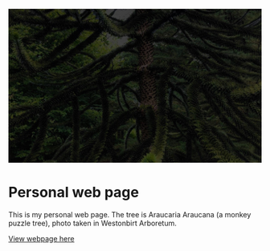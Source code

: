 ![alt-text-1](img/hero/hero-1.jpg "title-1")

# Personal web page

This is my personal web page. The tree is Araucaria Araucana (a monkey puzzle tree), photo taken in Westonbirt Arboretum.

[View webpage here](https://guyreading.github.io/ "Click me!")

